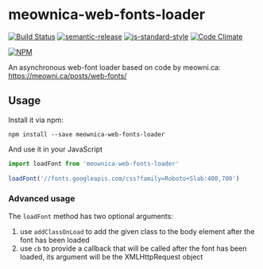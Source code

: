 # meownica-web-fonts-loader

[![Build Status](https://travis-ci.org/ResourcefulHumans/meownica-web-fonts-loader.svg?branch=master)](https://travis-ci.org/ResourcefulHumans/meownica-web-fonts-loader)
[![semantic-release](https://img.shields.io/badge/semver-semantic%20release-e10079.svg)](https://github.com/semantic-release/semantic-release)
[![js-standard-style](https://img.shields.io/badge/code%20style-standard-brightgreen.svg)](http://standardjs.com/)
[![Code Climate](https://codeclimate.com/github/ResourcefulHumans/meownica-web-fonts-loader/badges/gpa.svg)](https://codeclimate.com/github/ResourcefulHumans/meownica-web-fonts-loader)


[![NPM](https://nodei.co/npm/meownica-web-fonts-loader.png?downloads=true&downloadRank=true&stars=true)](https://nodei.co/npm/meownica-web-fonts-loader/)

An asynchronous web-font loader based on code by meowni.ca: https://meowni.ca/posts/web-fonts/

## Usage

Install it via npm:

    npm install --save meownica-web-fonts-loader
    
And use it in your JavaScript

```js
import loadFont from 'meownica-web-fonts-loader'
    
loadFont('//fonts.googleapis.com/css?family=Roboto+Slab:400,700')
```

### Advanced usage

The `loadFont` method has two optional arguments:

 1. use `addClassOnLoad` to add the given class to the body element after the font has been loaded
 1. use `cb` to provide a callback that will be called after the font has been loaded, its argument will be the XMLHttpRequest object 
